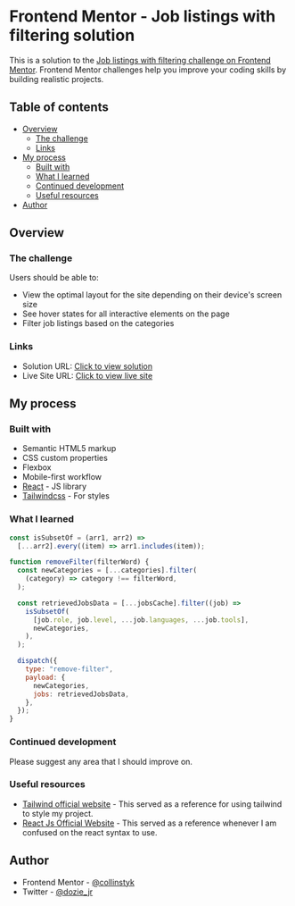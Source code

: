 # Frontend Mentor - Job listings with filtering solution

This is a solution to the [Job listings with filtering challenge on Frontend Mentor](https://www.frontendmentor.io/challenges/job-listings-with-filtering-ivstIPCt). Frontend Mentor challenges help you improve your coding skills by building realistic projects.

## Table of contents

- [Overview](#overview)
  - [The challenge](#the-challenge)
  - [Links](#links)
- [My process](#my-process)
  - [Built with](#built-with)
  - [What I learned](#what-i-learned)
  - [Continued development](#continued-development)
  - [Useful resources](#useful-resources)
- [Author](#author)

## Overview

### The challenge

Users should be able to:

- View the optimal layout for the site depending on their device's screen size
- See hover states for all interactive elements on the page
- Filter job listings based on the categories

### Links

- Solution URL: [Click to view solution](https://github.com/collinstyk/fem-static-job-listing)
- Live Site URL: [Click to view live site](https://fem-static-job-listing.onrender.com/)

## My process

### Built with

- Semantic HTML5 markup
- CSS custom properties
- Flexbox
- Mobile-first workflow
- [React](https://react.dev/) - JS library
- [Tailwindcss](https://tailwindcss.com/) - For styles

### What I learned

```js
const isSubsetOf = (arr1, arr2) =>
  [...arr2].every((item) => arr1.includes(item));

function removeFilter(filterWord) {
  const newCategories = [...categories].filter(
    (category) => category !== filterWord,
  );

  const retrievedJobsData = [...jobsCache].filter((job) =>
    isSubsetOf(
      [job.role, job.level, ...job.languages, ...job.tools],
      newCategories,
    ),
  );

  dispatch({
    type: "remove-filter",
    payload: {
      newCategories,
      jobs: retrievedJobsData,
    },
  });
}
```

### Continued development

Please suggest any area that I should improve on.

### Useful resources

- [Tailwind official website](https://tailwindcss.com/) - This served as a reference for using tailwind to style my project.
- [React Js Official Website](https://react.dev/) - This served as a reference whenever I am confused on the react syntax to use.

## Author

- Frontend Mentor - [@collinstyk](https://www.frontendmentor.io/profile/collinstyk)
- Twitter - [@dozie_jr](https://x.com/dozie_jr?t=xoii2xr6b7fBUghaFEajnw&s=09)
